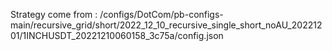 Strategy come from : /configs/DotCom/pb-configs-main/recursive_grid/short/2022_12_10_recursive_single_short_noAU_20221201/1INCHUSDT_20221210060158_3c75a/config.json